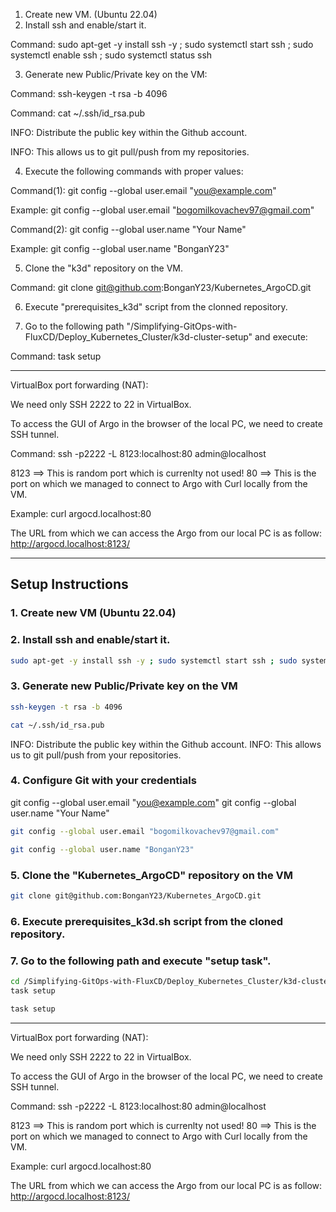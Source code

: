 1) Create new VM. (Ubuntu 22.04)
2) Install ssh and enable/start it.
	
Command: sudo apt-get -y install ssh -y ; sudo systemctl start ssh ; sudo systemctl enable ssh ; sudo systemctl status ssh
	
3) Generate new Public/Private key on the VM:

Command: ssh-keygen -t rsa -b 4096

Command: cat ~/.ssh/id_rsa.pub
	
INFO: Distribute the public key within the Github account.

INFO: This allows us to git pull/push from my repositories.

4) Execute the following commands with proper values:

Command(1): git config --global user.email "you@example.com"

Example: git config --global user.email "bogomilkovachev97@gmail.com"

Command(2): git config --global user.name "Your Name"

Example: git config --global user.name "BonganY23"

5) Clone the "k3d" repository on the VM.
	
Command: git clone git@github.com:BonganY23/Kubernetes_ArgoCD.git

6) Execute "prerequisites_k3d" script from the clonned repository.

7) Go to the following path "/Simplifying-GitOps-with-FluxCD/Deploy_Kubernetes_Cluster/k3d-cluster-setup" and execute:

Command: task setup

----------------------------------------------------------------------------------------------------------------------------------------------------------

VirtualBox port forwarding (NAT):

We need only SSH 2222 to 22 in VirtualBox.

To access the GUI of Argo in the browser of the local PC, we need to create SSH tunnel.

Command: ssh -p2222 -L 8123:localhost:80 admin@localhost

8123 ==> This is random port which is currenlty not used!
80 ==> This is the port on which we managed to connect to Argo with Curl locally from the VM.

Example: 
curl argocd.localhost:80

The URL from which we can access the Argo from our local PC is as follow:
http://argocd.localhost:8123/

----------------------------------------------------------------------------------------------------------------------------------------------------------

## Setup Instructions

### 1. Create new VM (Ubuntu 22.04)
### 2. Install ssh and enable/start it.

```bash
sudo apt-get -y install ssh -y ; sudo systemctl start ssh ; sudo systemctl enable ssh ; sudo systemctl status ssh
```

### 3. Generate new Public/Private key on the VM
```bash
ssh-keygen -t rsa -b 4096
```
```bash
cat ~/.ssh/id_rsa.pub
```

INFO: Distribute the public key within the Github account.
INFO: This allows us to git pull/push from your repositories.

### 4. Configure Git with your credentials

git config --global user.email "you@example.com"
git config --global user.name "Your Name"

```bash
git config --global user.email "bogomilkovachev97@gmail.com"
```
```bash
git config --global user.name "BonganY23"
```

### 5. Clone the "Kubernetes_ArgoCD" repository on the VM

```bash
git clone git@github.com:BonganY23/Kubernetes_ArgoCD.git
```

### 6. Execute prerequisites_k3d.sh script from the cloned repository.
### 7. Go to the following path and execute "setup task".

```bash
cd /Simplifying-GitOps-with-FluxCD/Deploy_Kubernetes_Cluster/k3d-cluster-setup
task setup
```
```bash
task setup
```
----------------------------------------------------------------------------------------------------------------------------------------------------------------------------------------------------------

VirtualBox port forwarding (NAT):

We need only SSH 2222 to 22 in VirtualBox.

To access the GUI of Argo in the browser of the local PC, we need to create SSH tunnel.

Command: ssh -p2222 -L 8123:localhost:80 admin@localhost

8123 ==> This is random port which is currenlty not used! 80 ==> This is the port on which we managed to connect to Argo with Curl locally from the VM.

Example: curl argocd.localhost:80

The URL from which we can access the Argo from our local PC is as follow: http://argocd.localhost:8123/
